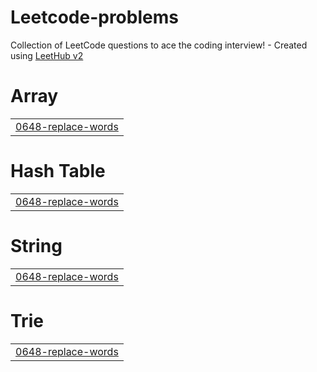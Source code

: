# Leetcode-problems
Collection of LeetCode questions to ace the coding interview! - Created using [LeetHub v2](https://github.com/arunbhardwaj/LeetHub-2.0)


# Array
|  |
| ------- |
| [0648-replace-words](https://github.com/saipraneeth1009/Leetcode-problems/tree/master/0648-replace-words) |
# Hash Table
|  |
| ------- |
| [0648-replace-words](https://github.com/saipraneeth1009/Leetcode-problems/tree/master/0648-replace-words) |
# String
|  |
| ------- |
| [0648-replace-words](https://github.com/saipraneeth1009/Leetcode-problems/tree/master/0648-replace-words) |
# Trie
|  |
| ------- |
| [0648-replace-words](https://github.com/saipraneeth1009/Leetcode-problems/tree/master/0648-replace-words) |